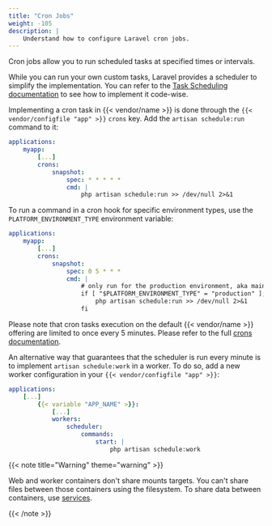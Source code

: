 ```yaml
---
title: "Cron Jobs"
weight: -105
description: |
    Understand how to configure Laravel cron jobs.
---
```


Cron jobs allow you to run scheduled tasks at specified times or intervals.

While you can run your own custom tasks, Laravel provides a scheduler to simplify the implementation. You can refer to the [Task Scheduling documentation](https://laravel.com/docs/master/scheduling) to see how to implement it code-wise.

Implementing a cron task in {{< vendor/name >}} is done through the `{{< vendor/configfile "app" >}}` `crons` key. 
Add the `artisan schedule:run` command to it:

```yaml {configFile="app"}
applications:
    myapp:
        [...]
        crons:
            snapshot:
                spec: * * * * *
                cmd: |
                    php artisan schedule:run >> /dev/null 2>&1
```

To run a command in a cron hook for specific environment types,
use the `PLATFORM_ENVIRONMENT_TYPE` environment variable:

```yaml {configFile="app"}
applications:
    myapp:
        [...]
        crons:
            snapshot:
                spec: 0 5 * * *
                cmd: |
                    # only run for the production environment, aka main branch
                    if [ "$PLATFORM_ENVIRONMENT_TYPE" = "production" ]; then
                        php artisan schedule:run >> /dev/null 2>&1
                    fi
```

Please note that cron tasks execution on the default {{< vendor/name >}} offering are limited to once every 5 minutes. 
Please refer to the full [crons documentation](/create-apps/app-reference.html#crons).

An alternative way that guarantees that the scheduler is run every minute is to implement `artisan schedule:work` in a worker. 
To do so, add a new worker configuration in your `{{< vendor/configfile "app" >}}`:

```yaml {configFile="app"}
applications:
    [...]
        {{< variable "APP_NAME" >}}:
            [...]
            workers:
                scheduler:
                    commands:
                        start: |
                            php artisan schedule:work
```

{{< note title="Warning" theme="warning" >}}

Web and worker containers don't share mounts targets.
You can't share files between those containers using the filesystem.
To share data between containers, use [services](/add-services/_index.md).

{{< /note >}}
